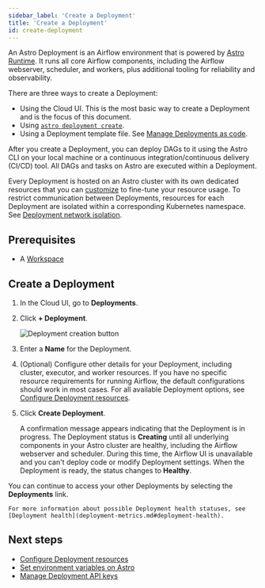 ```yaml
---
sidebar_label: 'Create a Deployment'
title: 'Create a Deployment'
id: create-deployment
---
```


<head>
  <meta name="description" content="Learn how to create an Astro Deployment. After you’ve created a Deployment, you can deploy DAGs to it from the Astro command-line interface (CLI), or from a continuous integration and continuous delivery (CI/CD) pipeline." />
  <meta name="og:description" content="Learn how to create an Astro Deployment. After you’ve created a Deployment, you can deploy DAGs to it from the Astro command-line interface (CLI), or from a continuous integration and continuous delivery (CI/CD) pipeline." />
</head>

An Astro Deployment is an Airflow environment that is powered by [Astro Runtime](runtime-image-architecture.md). It runs all core Airflow components, including the Airflow webserver, scheduler, and workers, plus additional tooling for reliability and observability.

There are three ways to create a Deployment: 

- Using the Cloud UI. This is the most basic way to create a Deployment and is the focus of this document.
- Using [`astro deployment create`](cli/astro-deployment-create.md).
- Using a Deployment template file. See [Manage Deployments as code](manage-deployments-as-code.md).

After you create a Deployment, you can deploy DAGs to it using the Astro CLI on your local machine or a continuous integration/continuous delivery (CI/CD) tool. All DAGs and tasks on Astro are executed within a Deployment.

Every Deployment is hosted on an Astro cluster with its own dedicated resources that you can [customize](configure-deployment-resources.md) to fine-tune your resource usage. To restrict communication between Deployments, resources for each Deployment are isolated within a corresponding Kubernetes namespace. See [Deployment network isolation](data-protection.md#deployment-network-isolation).

## Prerequisites

- A [Workspace](manage-workspaces.md)

## Create a Deployment

1. In the Cloud UI, go to **Deployments**.

2. Click **+ Deployment**.

    ![Deployment creation button](/img/docs/create-button.png)

3. Enter a **Name** for the Deployment.

4. (Optional) Configure other details for your Deployment, including cluster, executor, and worker resources. If you have no specific resource requirements for running Airflow, the default configurations should work in most cases. For all available Deployment options, see [Configure Deployment resources](configure-deployment-resources.md).

5. Click **Create Deployment**.

     A confirmation message appears indicating that the Deployment is in progress. The Deployment status is **Creating** until all underlying components in your Astro cluster are healthy, including the Airflow webserver and scheduler. During this time, the Airflow UI is unavailable and you can't deploy code or modify Deployment settings. When the Deployment is ready, the status changes to **Healthy**.
     
You can continue to access your other Deployments by selecting the **Deployments** link.
    
    For more information about possible Deployment health statuses, see [Deployment health](deployment-metrics.md#deployment-health).

## Next steps

- [Configure Deployment resources](configure-deployment-resources.md)
- [Set environment variables on Astro](environment-variables.md)
- [Manage Deployment API keys](api-keys.md)
